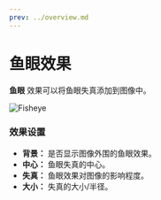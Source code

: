 ```yaml
---
prev: ../overview.md
---
```


# 鱼眼效果

**鱼眼** 效果可以将鱼眼失真添加到图像中。

![Fisheye](/wallpaper-engine-docs/img/effects/Fisheye.png)

### 效果设置

* **背景：** 是否显示图像外围的鱼眼效果。
* **中心：** 鱼眼失真的中心。
* **失真：** 鱼眼效果对图像的影响程度。
* **大小：** 失真的大小/半径。